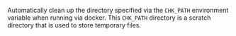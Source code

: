 Automatically clean up the directory specified via the `CHK_PATH` environment variable when running via docker.
This `CHK_PATH` directory is a scratch directory that is used to store temporary files.
